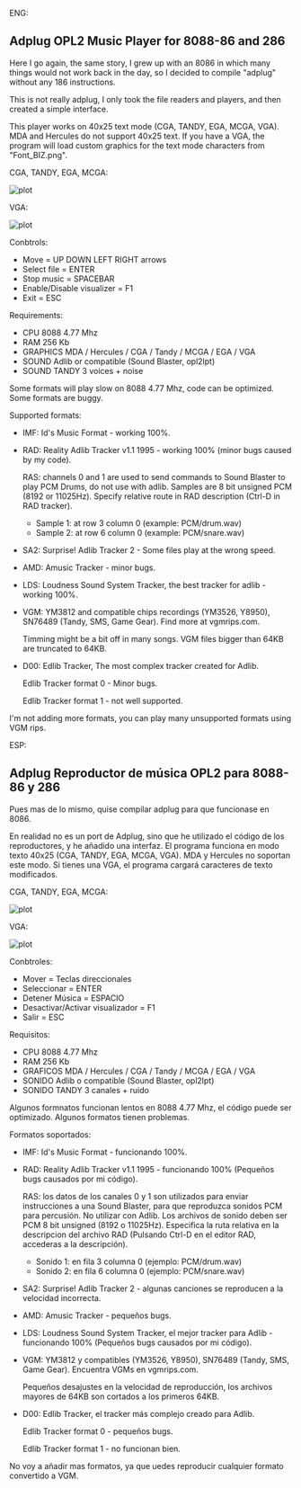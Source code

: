 ENG:

Adplug OPL2 Music Player for 8088-86 and 286
--------------------------------------------

Here I go again, the same story, I grew up with an 8086 in which many things would not work 
back in the day, so I decided to compile "adplug" without any 186 instructions.

This is not really adplug, I only took the file readers and players, and then created a simple interface.

This player works on 40x25 text mode (CGA, TANDY, EGA, MCGA, VGA). MDA and Hercules do not support 40x25 text.
If you have a VGA, the program will load custom graphics for the text mode characters from "Font_BIZ.png".


CGA, TANDY, EGA, MCGA:

![plot](https://raw.githubusercontent.com/mills32/Adplug-for-8088-86/master/CGA.png)


VGA:

![plot](https://raw.githubusercontent.com/mills32/Adplug-for-8088-86/master/VGA.png)


Conbtrols: 
- Move = UP DOWN LEFT RIGHT arrows
- Select file = ENTER
- Stop music = SPACEBAR
- Enable/Disable visualizer = F1
- Exit = ESC

Requirements:
- CPU 8088 4.77 Mhz
- RAM 256 Kb
- GRAPHICS MDA / Hercules / CGA / Tandy / MCGA / EGA / VGA
- SOUND Adlib or compatible (Sound Blaster, opl2lpt)
- SOUND TANDY 3 voices + noise

Some formats will play slow on 8088 4.77 Mhz, code can be optimized.
Some formats are buggy. 

Supported formats:
- IMF: Id's Music Format - working 100%.
- RAD: Reality Adlib Tracker v1.1 1995 - working 100% (minor bugs caused by my code).

  RAS: channels 0 and 1 are used to send commands to Sound Blaster to play PCM Drums, do not use with adlib.
  Samples are 8 bit unsigned PCM (8192 or 11025Hz). Specify relative route in RAD description (Ctrl-D in RAD tracker).
  - Sample 1: at row 3 column 0 (example: PCM/drum.wav)
  - Sample 2: at row 6 column 0 (example: PCM/snare.wav)

- SA2: Surprise! Adlib Tracker 2 - Some files play at the wrong speed.
- AMD: Amusic Tracker - minor bugs.
- LDS: Loudness Sound System Tracker, the best tracker for adlib - working 100%.
- VGM: YM3812 and compatible chips recordings (YM3526, Y8950), SN76489 (Tandy, SMS, Game Gear). Find more at vgmrips.com.

  Timming might be a bit off in many songs. VGM files bigger than 64KB are truncated to 64KB.

- D00: Edlib Tracker, The most complex tracker created for Adlib.
  
  Edlib Tracker format 0 - Minor bugs. 
  
  Edlib Tracker format 1 - not well supported. 

I'm not adding more formats, you can play many unsupported formats using VGM rips.

ESP:

Adplug Reproductor de música OPL2 para 8088-86 y 286
--------------------------------------------

Pues mas de lo mismo, quise compilar adplug para que funcionase en 8086.

En realidad no es un port de Adplug, sino que he utilizado el código de los reproductores, y he añadido una interfaz.
El programa funciona en modo texto 40x25 (CGA, TANDY, EGA, MCGA, VGA). MDA y Hercules no soportan este modo.
Si tienes una VGA, el programa cargará caracteres de texto modificados.


CGA, TANDY, EGA, MCGA:

![plot](https://raw.githubusercontent.com/mills32/Adplug-for-8088-86/master/CGA.png)


VGA:

![plot](https://raw.githubusercontent.com/mills32/Adplug-for-8088-86/master/VGA.png)



Conbtroles: 
- Mover = Teclas direccionales
- Seleccionar = ENTER
- Detener Música = ESPACIO
- Desactivar/Activar visualizador = F1
- Salir = ESC

Requisitos:
- CPU 8088 4.77 Mhz
- RAM 256 Kb
- GRAFICOS MDA / Hercules / CGA / Tandy / MCGA / EGA / VGA
- SONIDO Adlib o compatible (Sound Blaster, opl2lpt)
- SONIDO TANDY 3 canales + ruido

Algunos formnatos funcionan lentos en 8088 4.77 Mhz, el código puede ser optimizado.
Algunos formatos tienen problemas.

Formatos soportados:
- IMF: Id's Music Format - funcionando 100%.
- RAD: Reality Adlib Tracker v1.1 1995 - funcionando 100% (Pequeños bugs causados por mi código).

  RAS: los datos de los canales 0 y 1 son utilizados para enviar instrucciones a una Sound Blaster, 
  para que reproduzca sonidos PCM para percusión. No utilizar con Adlib.
  Los archivos de sonido deben ser PCM 8 bit unsigned (8192 o 11025Hz). Especifica la ruta relativa en la descripcion del archivo RAD
  (Pulsando Ctrl-D en el editor RAD, accederas a la descripción).
  - Sonido 1: en fila 3 columna 0 (ejemplo: PCM/drum.wav)
  - Sonido 2: en fila 6 columna 0 (ejemplo: PCM/snare.wav)

- SA2: Surprise! Adlib Tracker 2 - algunas canciones se reproducen a la velocidad incorrecta.
- AMD: Amusic Tracker - pequeños bugs.
- LDS: Loudness Sound System Tracker, el mejor tracker para Adlib - funcionando 100% (Pequeños bugs causados por mi código).
- VGM: YM3812 y compatibles (YM3526, Y8950), SN76489 (Tandy, SMS, Game Gear). Encuentra VGMs en vgmrips.com.

  Pequeños desajustes en la velocidad de reproducción, los archivos mayores de 64KB son cortados a los primeros 64KB.

- D00: Edlib Tracker, el tracker más complejo creado para Adlib.

  Edlib Tracker format 0 - pequeños bugs. 
  
  Edlib Tracker format 1 - no funcionan bien. 

No voy a añadir mas formatos, ya que uedes reproducir cualquier formato convertido a VGM.


